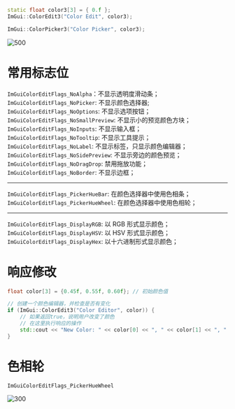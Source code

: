 ```cpp
static float color3[3] = { 0.f };
ImGui::ColorEdit3("Color Edit", color3);

ImGui::ColorPicker3("Color Picker", color3);
```

![500](https://pic-1315225359.cos.ap-shanghai.myqcloud.com/20240303155135.png)

# 常用标志位

`ImGuiColorEditFlags_NoAlpha`：不显示透明度滑动条；
`ImGuiColorEditFlags_NoPicker`: 不显示颜色选择器;
`ImGuiColorEditFlags_NoOptions`: 不显示选项按钮；
`ImGuiColorEditFlags_NoSmallPreview`: 不显示小的预览颜色方块；
`ImGuiColorEditFlags_NoInputs`: 不显示输入框；
`ImGuiColorEditFlags_NoTooltip`: 不显示工具提示；
`ImGuiColorEditFlags_NoLabel`: 不显示标签，只显示颜色编辑器；
`ImGuiColorEditFlags_NoSidePreview`: 不显示旁边的颜色预览；
`ImGuiColorEditFlags_NoDragDrop`: 禁用拖放功能；
`ImGuiColorEditFlags_NoBorder`: 不显示边框；

---

`ImGuiColorEditFlags_PickerHueBar`: 在颜色选择器中使用色相条；
`ImGuiColorEditFlags_PickerHueWheel`: 在颜色选择器中使用色相轮；

---

`ImGuiColorEditFlags_DisplayRGB`: 以 RGB 形式显示颜色；
`ImGuiColorEditFlags_DisplayHSV`: 以 HSV 形式显示颜色；
`ImGuiColorEditFlags_DisplayHex`: 以十六进制形式显示颜色；

# 响应修改

```cpp
float color[3] = {0.45f, 0.55f, 0.60f}; // 初始颜色值

// 创建一个颜色编辑器，并检查是否有变化
if (ImGui::ColorEdit3("Color Editor", color)) {
    // 如果返回true，说明用户改变了颜色
    // 在这里执行响应的操作
    std::cout << "New Color: " << color[0] << ", " << color[1] << ", " << color[2] << std::endl;
}
```

# 色相轮

`ImGuiColorEditFlags_PickerHueWheel`

![300](https://pic-1315225359.cos.ap-shanghai.myqcloud.com/20240305221159.png)

